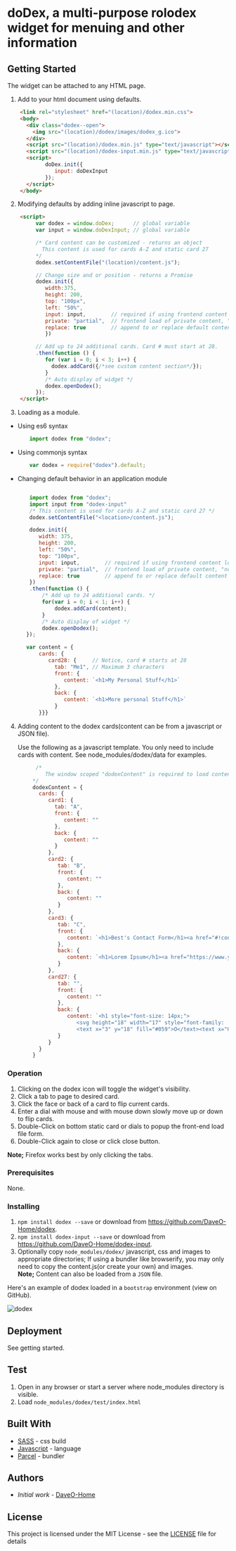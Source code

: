 # doDex, a multi-purpose rolodex widget for menuing and other information

## Getting Started

The widget can be attached to any HTML page.

1. Add to your html document using defaults.

```html
    <link rel="stylesheet" href="(location)/dodex.min.css">
    <body>
      <div class="dodex--open">
        <img src="(location)/dodex/images/dodex_g.ico">
      </div>
      <script src="(location)/dodex.min.js" type="text/javascript"></script>
      <script src="(location)/dodex-input.min.js" type="text/javascript"></script>
      <script>
            doDex.init({
               input: doDexInput
            });
      </script>
    </body>
 ```

2. Modifying defaults by adding inline javascript to page.

```html
    <script>
         var dodex = window.doDex;      // global variable
         var input = window.doDexInput; // global variable

         /* Card content can be customized - returns an object
           This content is used for cards A-Z and static card 27
         */
         dodex.setContentFile("(location)/content.js");

         // Change size and or position - returns a Promise
         dodex.init({
            width:375,
            height: 200,
            top: "100px",
            left: "50%",
            input: input,        // required if using frontend content load
            private: "partial",  // frontend load of private content, "none", "full", "partial"(only cards 28-52) - default none
            replace: true        // append to or replace default content - default false(append only)
            })

         // Add up to 24 additional cards. Card # must start at 28.
         .then(function () {
            for (var i = 0; i < 3; i++) {
              dodex.addCard({/*see custom content section*/});
            }
            /* Auto display of widget */
            dodex.openDodex();
         });
    </script>
```

3. Loading as a module.

* Using es6 syntax

```javascript
       import dodex from "dodex";
```

* Using commonjs syntax

```javascript
       var dodex = require("dodex").default;
```

* Changing default behavior in an application module

```javascript

       import dodex from "dodex";
       import input from "dodex-input"
       /* This content is used for cards A-Z and static card 27 */
       dodex.setContentFile("<location>/content.js");

       dodex.init({
          width: 375,
          height: 200,
          left: "50%",
          top: "100px",
          input: input,        // required if using frontend content load
          private: "partial",  // frontend load of private content, "none", "full", "partial"(only cards 28-52) - default none
          replace: true        // append to or replace default content - default false(append only)
       })
       .then(function () {
           /* Add up to 24 additional cards. */
           for(var i = 0; i < 1; i++) {
               dodex.addCard(content);
           }
           /* Auto display of widget */
           dodex.openDodex();
      });

      var content = {
          cards: {
             card28: {     // Notice, card # starts at 28
               tab: "Me1", // Maximum 3 characters
               front: {
                  content: `<h1>My Personal Stuff</h1>`
               },
               back: {
                  content: `<h1>More personal Stuff</h1>`
               }
          }}}

```

4. Adding content to the dodex cards(content can be from a javascript or JSON file).

      Use the following as a javascript template. You only need to include cards with content. See node_modules/dodex/data for examples.

```javascript
         /*
            The window scoped "dodexContent" is required to load content at initialization. This allows content without using a module.(dodex.setContentFile). The additional card content as well as content loaded from the Front-End Input module, use plain objects.
        */
        dodexContent = {
          cards: {
             card1: {
               tab: "A",
               front: {
                  content: ""
               },
               back: {
                  content: ""
               }
             },
             card2: {
                tab: "B",
                front: {
                   content: ""
                },
                back: {
                   content: ""
                }
             },
             card3: {
                tab: "C",
                front: {
                   content: `<h1>Best's Contact Form</h1><a href="#!contact"><i class="fa fa-fw fa-phone"></i>Contact</a>`
                },
                back: {
                   content: `<h1>Lorem Ipsum</h1><a href="https://www.yahoo.com" target="_">Yahoo</a>`
                }
             },
             card27: {
                tab: "",
                front: {
                   content: ""
                },
                back: {
                   content: `<h1 style="font-size: 14px;">
                      <svg height="18" width="17" style="font-family: 'Open Sans', sans-serif;">
                      <text x="3" y="18" fill="#059">O</text><text x="0" y="15" fill="#059">D</text></svg> doDex</h1>`
                }
             }
          }
        }
```

### Operation

1. Clicking on the dodex icon will toggle the widget's visibility.
1. Click a tab to page to desired card.
1. Click the face or back of a card to flip current cards.
1. Enter a dial with mouse and with mouse down slowly move up or down to flip cards.
1. Double-Click on bottom static card or dials to popup the front-end load file form.
1. Double-Click again to close or click close button.

__Note;__ Firefox works best by only clicking the tabs.

### Prerequisites

None.

### Installing

1. `npm install dodex --save` or download from <https://github.com/DaveO-Home/dodex>.
1. `npm install dodex-input --save` or download from <https://github.com/DaveO-Home/dodex-input>.
1. Optionally copy `node_modules/dodex/` javascript, css and images to appropriate directories; If using a bundler like browserify, you may only need to copy the content.js(or create your own) and images.  
__Note;__ Content can also be loaded from a `JSON` file.

Here's an example of dodex loaded in a `bootstrap` environment (view on GitHub).

![dodex](./images/dodex.png?raw=true)

## Deployment

See getting started.

## Test

1. Open in any browser or start a server where node_modules directory is visible.
1. Load `node_modules/dodex/test/index.html`

## Built With

* [SASS](https://sass-lang.com/) - css build
* [Javascript](https://www.javascript.com//) - language
* [Parcel](https://parceljs.org/) - bundler

## Authors

* *Initial work* - [DaveO-Home](https://github.com/DaveO-Home)

## License

This project is licensed under the MIT License - see the [LICENSE](LICENSE) file for details
